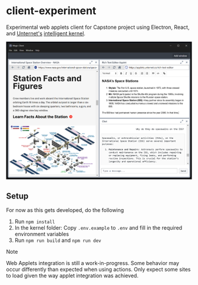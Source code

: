 # client-experiment
Experimental web applets client for Capstone project using Electron, React, and [Unternet's](https://unternet.co/) [intelligent kernel](https://github.com/unternet-co/client/tree/main/kernel).

![Example usecase of the client](.assets/client-image.png)

## Setup

For now as this gets developed, do the following

1. Run `npm install`
2. In the kernel folder: Copy `.env.example` to `.env` and fill in the required environment variables
3. Run `npm run build` and `npm run dev`

> [!NOTE]
> Web Applets integration is still a work-in-progress. Some behavior may occur differently than expected when using actions. Only expect some sites to load given the way applet integration was achieved.